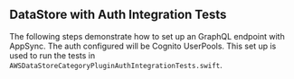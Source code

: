 ## DataStore with Auth Integration Tests

The following steps demonstrate how to set up an GraphQL endpoint with AppSync. 
The auth configured will be Cognito UserPools. 
This set up is used to run the tests in `AWSDataStoreCategoryPluginAuthIntegrationTests.swift`.

